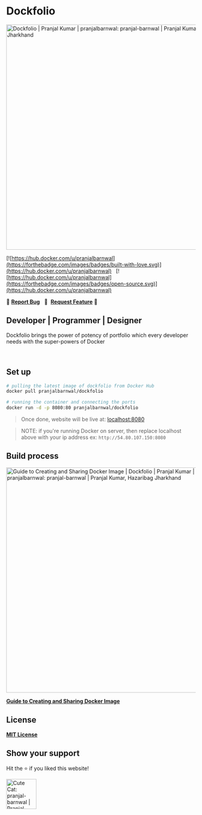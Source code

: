 # Dockfolio
<img src="https://cdn.hashnode.com/res/hashnode/image/upload/v1702367398185/496e4ee7-b075-4a80-8a65-53ce6fef8898.png?auto=compress,format&format=webp" alt="Dockfolio | Pranjal Kumar | pranjalbarnwal: pranjal-barnwal | Pranjal Kumar, Hazaribag Jharkhand" width="600" />


[![https://hub.docker.com/u/pranjalbarnwal](https://forthebadge.com/images/badges/built-with-love.svg)](https://hub.docker.com/u/pranjalbarnwal) &nbsp;
[![https://hub.docker.com/u/pranjalbarnwal](https://forthebadge.com/images/badges/open-source.svg)](https://hub.docker.com/u/pranjalbarnwal) &nbsp;
<br>

🔹
<a href="https://github.com/pranjal-barnwal/dockfolio/issues">**Report Bug**</a> &nbsp;
🔹&nbsp;
<a href="https://github.com/pranjal-barnwal/dockfolio/issues">**Request Feature**</a>
🔹




## Developer | Programmer | Designer 
Dockfolio brings the power of potency of portfolio which every developer needs with the super-powers of Docker

<br>

## Set up
```bash
# pulling the latest image of dockfolio from Docker Hub
docker pull pranjalbarnwal/dockfolio

# running the container and connecting the ports
docker run -d -p 8080:80 pranjalbarnwal/dockfolio
```

> Once done, website will be live at: [localhost:8080](http://localhost:8080)

> NOTE: if you're running Docker on server, then replace localhost above with your ip address
ex: `http://54.80.107.150:8080`

## Build process
<a href="https://pranjal-barnwal.hashnode.dev/dockfolio-unveiled-comprehensive-guide-to-creating-and-sharing-docker-image" alt="Dockfolio Unveiled: Comprehensive Guide to Creating and Sharing Docker Image">
<img src="https://cdn.hashnode.com/res/hashnode/image/upload/v1702880321094/8396409a-8184-4377-bcf7-2176ae96902d.png" alt="Guide to Creating and Sharing Docker Image | Dockfolio | Pranjal Kumar | pranjalbarnwal: pranjal-barnwal | Pranjal Kumar, Hazaribag Jharkhand" width="600" />
</a>

[**Guide to Creating and Sharing Docker Image**](https://pranjal-barnwal.hashnode.dev/dockfolio-unveiled-comprehensive-guide-to-creating-and-sharing-docker-image)


## License
[**MIT License**](https://github.com/pranjal-barnwal/dockfolio/blob/main/license)


## **Show your support**
Hit the ⭐ if you liked this website!

<img src="https://media.giphy.com/media/mGcNjsfWAjY5AEZNw6/giphy.gif" width="80" alt="Cute Cat: pranjal-barnwal | Pranjal Kumar, Hazaribag Jharkhand">

